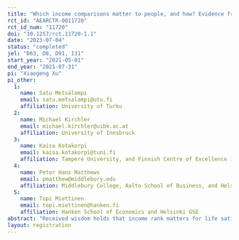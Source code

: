 ```yaml
---
title: "Which income comparisons matter to people, and how? Evidence from a large field experiment"
rct_id: "AEARCTR-0011720"
rct_id_num: "11720"
doi: "10.1257/rct.11720-1.1"
date: "2023-07-04"
status: "completed"
jel: "D63, D8, D91, I31"
start_year: "2021-05-01"
end_year: "2021-07-31"
pi: "Xiaogeng Xu"
pi_other:
  1:
    name: Satu Metsälampi
    email: satu.metsalampi@utu.fi
    affiliation: University of Turku
  2:
    name: Michael Kirchler
    email: michael.kirchler@uibk.ac.at
    affiliation: University of Innsbruck
  3:
    name: Kaisa Kotakorpi
    email: kaisa.kotakorpi@tuni.fi
    affiliation: Tampere University, and Finnish Centre of Excellence in Tax Systems Research
  4:
    name: Peter Hans Matthews
    email: pmatthew@middlebury.edu
    affiliation: Middlebury College, Aalto School of Business, and Helsinki GSE
  5:
    name: Topi Miettinen
    email: topi.miettinen@hanken.fi
    affiliation: Hanken School of Economics and Helsinki GSE
abstract: "Received wisdom holds that income rank matters for life satisfaction. In much of the literature, however, income comparisons are limited to the national population and evidence is correlational. In this paper, we investigate differences in the causal effects of rank information across reference groups. In a representative sample of mid-career Finns, we randomize individuals to receive personal rank information about educational, municipal, occupational, or age reference groups, and compare the effects, for a set of alternative welfare measures, to the standard national reference group and to a control group that receives no information. We also characterize the accuracy of rank beliefs across groups. Our data, which integrates experimental and register data, finds that rank information causes differences in satisfaction with disposable income, perceived fairness of own income, and wage satisfaction, but not life satisfaction. We also find substantial variation in the effects across reference groups, with those for the national reference group both weak and insignificant."
layout: registration
---
```


